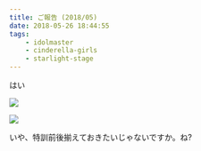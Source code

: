```yaml
---
title: ご報告 (2018/05)
date: 2018-05-26 18:44:55
tags: 
    - idolmaster
    - cinderella-girls
    - starlight-stage
---
```


はい

<!-- more -->

![](https://cloud.rinsuki.net/mstdn.rinsuki.net/media_attachments/files/000/003/045/original/5a8d1260c7f6660d.png)

![](https://cloud.rinsuki.net/mstdn.rinsuki.net/media_attachments/files/000/003/046/original/37a2839a1e86b00b.png)

いや、特訓前後揃えておきたいじゃないですか。ね?